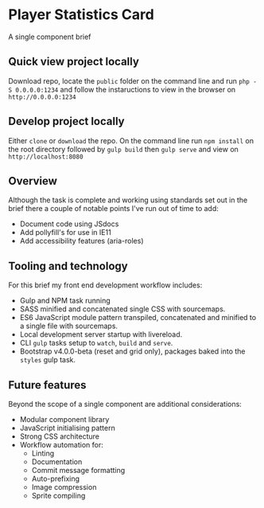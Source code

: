 # Player Statistics Card

A single component brief

## Quick view project locally
Download repo, locate the `public` folder on the command line and run `php -S 0.0.0.0:1234` and follow the instaructions to view in the browser on `http://0.0.0.0:1234`

## Develop project locally
Either `clone` or `download` the repo. On the command line run `npm install` on the root directory followed by `gulp build` then `gulp serve` and view on `http://localhost:8080`  

## Overview
Although the task is complete and working using standards set out in the brief there a couple of notable points I've run out of time to add:

 - Document code using JSdocs
 - Add pollyfill's for use in IE11
 - Add accessibility features (aria-roles)


## Tooling and technology
For this brief my front end development workflow includes:

- Gulp and NPM task running
- SASS minified and concatenated single CSS with sourcemaps.
- ES6 JavaScript module pattern transpiled,  concatenated and minified to a single file with sourcemaps.
- Local development server startup with livereload.
- CLI `gulp` tasks setup to `watch`, `build` and `serve`.
- Bootstrap v4.0.0-beta (reset and grid only), packages baked into the `styles` gulp task.


## Future features
Beyond the scope of a single component are additional considerations:

- Modular component library
- JavaScript initialising pattern
- Strong CSS architecture
- Workflow automation for:
  - Linting
  - Documentation
  - Commit message formatting
  - Auto-prefixing
  - Image compression
  - Sprite compiling
